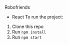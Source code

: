 Robofriends
 - React
To run the project:

1. Clone this repo
2. Run `npm install`
3. Run `npm start`